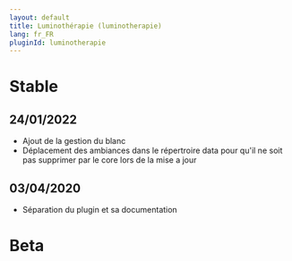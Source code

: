 ```yaml
---
layout: default
title: Luminothérapie (luminotherapie)
lang: fr_FR
pluginId: luminotherapie
---
```


# Stable
## 24/01/2022
* Ajout de la gestion du blanc
* Déplacement des ambiances dans le répertroire data pour qu'il ne soit pas supprimer par le core lors de la mise a jour 
## 03/04/2020
* Séparation du plugin et sa documentation

# Beta

